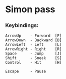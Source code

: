# Simon pass

### Keybindings:

```
ArrowUp    - Forward  [F]
ArrowDown  - Backward [B]
ArrowLeft  - Left     [L]
ArrowRight - Right    [R]
Space      - Jump     [J]
Shift      - Sneak    [S]
Control    - Hit      [H]

Escape     - Pause
```